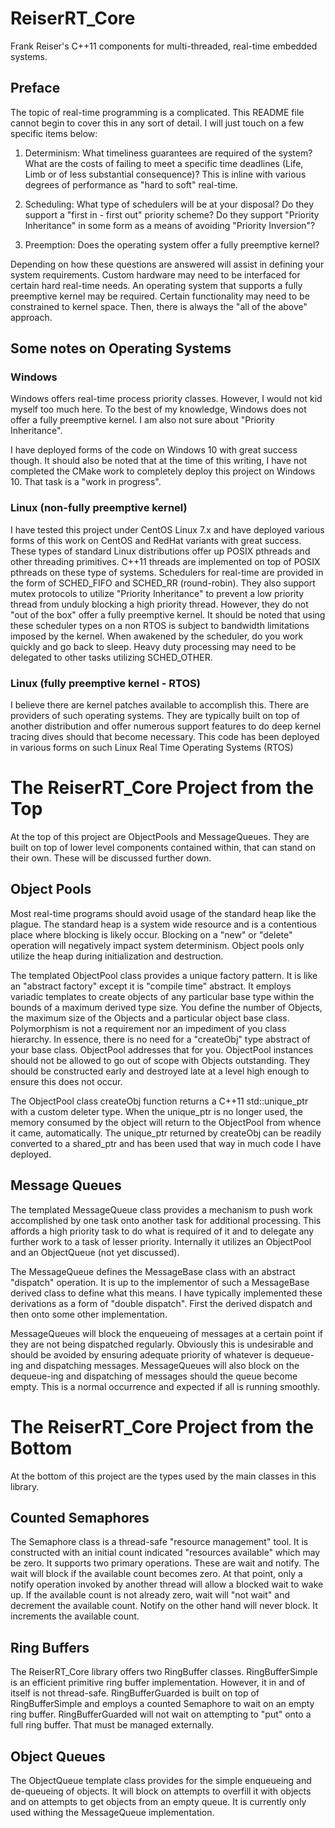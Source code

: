 # ReiserRT_Core
Frank Reiser's C++11 components for multi-threaded, real-time 
embedded systems.

## Preface
The topic of real-time programming is a complicated. This 
README file cannot begin to cover this in any sort of detail.
I will just touch on a few specific items below:

1. Determinism: What timeliness guarantees are required of the 
   system? What are the costs of failing to meet a specific
   time deadlines (Life, Limb or of less substantial consequence)?
   This is inline with various degrees of performance as 
   "hard to soft" real-time.

2. Scheduling: What type of schedulers will be at your
   disposal? Do they support a "first in - first out" priority
   scheme? Do they support "Priority Inheritance" in some form
   as a means of avoiding "Priority Inversion"?
   
3. Preemption: Does the operating system offer a fully preemptive
   kernel? 
   
Depending on how these questions are answered will assist in
defining your system requirements. Custom hardware may need to be
interfaced for certain hard real-time needs. An operating system
that supports a fully preemptive kernel may be required. Certain
functionality may need to be constrained to kernel space.
Then, there is always the "all of the above" approach.

## Some notes on Operating Systems

### Windows
Windows offers real-time process priority classes. However,
I would not kid myself too much here. To the best of my knowledge,
Windows does not offer a fully preemptive kernel. I am also
not sure about "Priority Inheritance".

I have deployed forms of the code on Windows 10 with great 
success though. It should also be noted that at the time of
this writing, I have not completed the CMake work
to completely deploy this project on Windows 10.
That task is a "work in progress".

### Linux (non-fully preemptive kernel)
I have tested this project under CentOS Linux 7.x and have deployed
various forms of this work on CentOS and RedHat variants with
great success. These types of standard Linux distributions offer
up POSIX pthreads and other threading primitives. C++11 threads
are implemented on top of POSIX pthreads on these type of systems.
Schedulers for real-time are provided in the form of SCHED_FIFO
and SCHED_RR (round-robin). They also support mutex protocols
to utilize "Priority Inheritance" to prevent a low priority thread
from unduly blocking a high priority thread. However, they do not
"out of the box" offer a fully preemptive kernel.
It should be noted that using these scheduler types on a non RTOS
is subject to bandwidth limitations imposed by the kernel.
When awakened by the scheduler, do you work quickly and
go back to sleep. Heavy duty processing may need to be delegated
to other tasks utilizing SCHED_OTHER.

### Linux (fully preemptive kernel - RTOS)
I believe there are kernel patches available to accomplish this.
There are providers of such operating systems. They
are typically built on top of another distribution and offer
numerous support features to do deep kernel tracing dives 
should that become necessary. This code has been deployed in
various forms on such Linux Real Time Operating Systems (RTOS)

# The ReiserRT_Core Project from the Top
At the top of this project are ObjectPools and MessageQueues. They
are built on top of lower level components contained within, that
can stand on their own. These will be discussed further down.

## Object Pools
Most real-time programs should avoid usage of the standard heap
like the plague. The standard heap is a system wide resource
and is a contentious place where blocking is likely occur.
Blocking on a "new" or "delete" operation will negatively 
impact system determinism. Object pools only utilize the heap
during initialization and destruction.

The templated ObjectPool class provides a unique factory pattern.
It is like an "abstract factory" except it is "compile time"
abstract. It employs variadic templates to create objects of any
particular base type within the bounds of a maximum derived
type size. You define the number of Objects, the maximum size
of the Objects and a particular object base class. Polymorphism
is not a requirement nor an impediment of you class hierarchy.
In essence, there is no need for a "createObj" type abstract of
your base class. ObjectPool addresses that for you.
ObjectPool instances should not be allowed to go out of scope
with Objects outstanding. They should be constructed early
and destroyed late at a level high enough to ensure this does
not occur.

The ObjectPool class createObj function returns a 
C++11 std::unique_ptr with a custom deleter type. When the
unique_ptr is no longer used, the memory consumed by the object
will return to the ObjectPool from whence it came, automatically.
The unique_ptr returned by createObj can be readily converted to a 
shared_ptr and has been used that way in much code I have 
deployed.

## Message Queues
The templated MessageQueue class provides a mechanism to push
work accomplished by one task onto another task for additional
processing. This affords a high priority task to do what is
required of it and to delegate any further work to a 
task of lesser priority. Internally it utilizes an ObjectPool
and an ObjectQueue (not yet discussed).

The MessageQueue defines the MessageBase class with
an abstract "dispatch" operation. It is up to the implementor
of such a MessageBase derived class to define what this means.
I have typically implemented these derivations as a
form of "double dispatch". First the derived dispatch and then
onto some other implementation.

MessageQueues will block the enqueueing of messages at a 
certain point if they are not being dispatched regularly.
Obviously this is undesirable and should be avoided by ensuring
adequate priority of whatever is dequeue-ing and dispatching
messages. MessageQueues will also block on the dequeue-ing and
dispatching of messages should the queue become empty.
This is a normal occurrence and expected if all is running
smoothly.

# The ReiserRT_Core Project from the Bottom
At the bottom of this project are the types used by the
main classes in this library.

## Counted Semaphores
The Semaphore class is a thread-safe "resource management" tool.
It is constructed with an initial count indicated 
"resources available" which may be zero.
It supports two primary operations. These are wait and notify.
The wait will block if the available count becomes zero. At that
point, only a notify operation invoked by another thread
will allow a blocked wait to wake up. If the available count
is not already zero, wait will "not wait" and decrement the
available count. Notify on the other hand will never block.
It increments the available count.

## Ring Buffers
The ReiserRT_Core library offers two RingBuffer classes.
RingBufferSimple is an efficient primitive ring buffer
implementation. However, it in and of itself is not thread-safe.
RingBufferGuarded is built on top of RingBufferSimple and employs
a counted Semaphore to wait on an empty ring buffer.
RingBufferGuarded will not wait on attempting to "put" onto
a full ring buffer. That must be managed externally.

## Object Queues
The ObjectQueue template class provides for the simple enqueueing
and de-queueing of objects. It will block on attempts to overfill
it with objects and on attempts to get objects from an empty queue.
It is currently only used withing the MessageQueue implementation.
